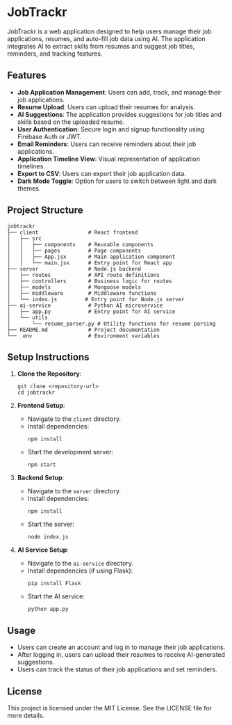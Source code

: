 # JobTrackr

JobTrackr is a web application designed to help users manage their job applications, resumes, and auto-fill job data using AI. The application integrates AI to extract skills from resumes and suggest job titles, reminders, and tracking features.

## Features

- **Job Application Management**: Users can add, track, and manage their job applications.
- **Resume Upload**: Users can upload their resumes for analysis.
- **AI Suggestions**: The application provides suggestions for job titles and skills based on the uploaded resume.
- **User Authentication**: Secure login and signup functionality using Firebase Auth or JWT.
- **Email Reminders**: Users can receive reminders about their job applications.
- **Application Timeline View**: Visual representation of application timelines.
- **Export to CSV**: Users can export their job application data.
- **Dark Mode Toggle**: Option for users to switch between light and dark themes.

## Project Structure

```
jobtrackr
├── client                # React frontend
│   ├── src
│   │   ├── components    # Reusable components
│   │   ├── pages         # Page components
│   │   ├── App.jsx       # Main application component
│   │   └── main.jsx      # Entry point for React app
├── server                # Node.js backend
│   ├── routes            # API route definitions
│   ├── controllers       # Business logic for routes
│   ├── models            # Mongoose models
│   ├── middleware        # Middleware functions
│   └── index.js         # Entry point for Node.js server
├── ai-service            # Python AI microservice
│   ├── app.py            # Entry point for AI service
│   └── utils
│       └── resume_parser.py # Utility functions for resume parsing
├── README.md             # Project documentation
└── .env                  # Environment variables
```

## Setup Instructions

1. **Clone the Repository**:
   ```
   git clone <repository-url>
   cd jobtrackr
   ```

2. **Frontend Setup**:
   - Navigate to the `client` directory.
   - Install dependencies:
     ```
     npm install
     ```
   - Start the development server:
     ```
     npm start
     ```

3. **Backend Setup**:
   - Navigate to the `server` directory.
   - Install dependencies:
     ```
     npm install
     ```
   - Start the server:
     ```
     node index.js
     ```

4. **AI Service Setup**:
   - Navigate to the `ai-service` directory.
   - Install dependencies (if using Flask):
     ```
     pip install Flask
     ```
   - Start the AI service:
     ```
     python app.py
     ```

## Usage

- Users can create an account and log in to manage their job applications.
- After logging in, users can upload their resumes to receive AI-generated suggestions.
- Users can track the status of their job applications and set reminders.

## License

This project is licensed under the MIT License. See the LICENSE file for more details.